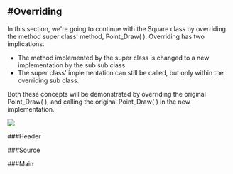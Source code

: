 #Overriding
---

In this section, we're going to continue with the Square class by overriding the method super class' method, Point_Draw( ). Overriding has two implications.

* The method implemented by the super class is changed to a new implementation by the sub sub class
* The super class' implementation can still be called, but only within the overriding sub class. 

Both these concepts will be demonstrated by overriding the original Point_Draw( ), and calling the original Point_Draw( ) in the new implementation.

![](https://raw.githubusercontent.com/Brendan-Bruner/CObject/docs/Inheritance.jpg)

###Header

###Source
 
###Main